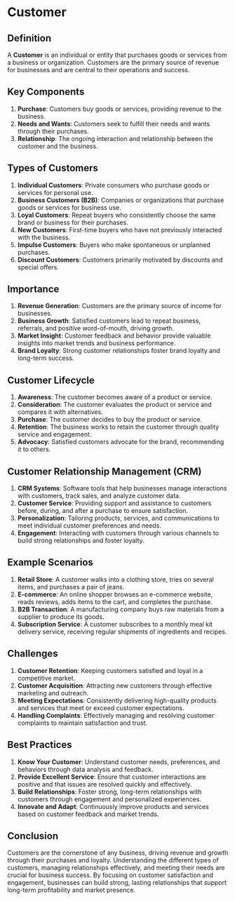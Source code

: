 # Customer

## Definition
A **Customer** is an individual or entity that purchases goods or services from a business or organization. Customers are the primary source of revenue for businesses and are central to their operations and success.

## Key Components
1. **Purchase**: Customers buy goods or services, providing revenue to the business.
2. **Needs and Wants**: Customers seek to fulfill their needs and wants through their purchases.
3. **Relationship**: The ongoing interaction and relationship between the customer and the business.

## Types of Customers
1. **Individual Customers**: Private consumers who purchase goods or services for personal use.
2. **Business Customers (B2B)**: Companies or organizations that purchase goods or services for business use.
3. **Loyal Customers**: Repeat buyers who consistently choose the same brand or business for their purchases.
4. **New Customers**: First-time buyers who have not previously interacted with the business.
5. **Impulse Customers**: Buyers who make spontaneous or unplanned purchases.
6. **Discount Customers**: Customers primarily motivated by discounts and special offers.

## Importance
1. **Revenue Generation**: Customers are the primary source of income for businesses.
2. **Business Growth**: Satisfied customers lead to repeat business, referrals, and positive word-of-mouth, driving growth.
3. **Market Insight**: Customer feedback and behavior provide valuable insights into market trends and business performance.
4. **Brand Loyalty**: Strong customer relationships foster brand loyalty and long-term success.

## Customer Lifecycle
1. **Awareness**: The customer becomes aware of a product or service.
2. **Consideration**: The customer evaluates the product or service and compares it with alternatives.
3. **Purchase**: The customer decides to buy the product or service.
4. **Retention**: The business works to retain the customer through quality service and engagement.
5. **Advocacy**: Satisfied customers advocate for the brand, recommending it to others.

## Customer Relationship Management (CRM)
1. **CRM Systems**: Software tools that help businesses manage interactions with customers, track sales, and analyze customer data.
2. **Customer Service**: Providing support and assistance to customers before, during, and after a purchase to ensure satisfaction.
3. **Personalization**: Tailoring products, services, and communications to meet individual customer preferences and needs.
4. **Engagement**: Interacting with customers through various channels to build strong relationships and foster loyalty.

## Example Scenarios
1. **Retail Store**: A customer walks into a clothing store, tries on several items, and purchases a pair of jeans.
2. **E-commerce**: An online shopper browses an e-commerce website, reads reviews, adds items to the cart, and completes the purchase.
3. **B2B Transaction**: A manufacturing company buys raw materials from a supplier to produce its goods.
4. **Subscription Service**: A customer subscribes to a monthly meal kit delivery service, receiving regular shipments of ingredients and recipes.

## Challenges
1. **Customer Retention**: Keeping customers satisfied and loyal in a competitive market.
2. **Customer Acquisition**: Attracting new customers through effective marketing and outreach.
3. **Meeting Expectations**: Consistently delivering high-quality products and services that meet or exceed customer expectations.
4. **Handling Complaints**: Effectively managing and resolving customer complaints to maintain satisfaction and trust.

## Best Practices
1. **Know Your Customer**: Understand customer needs, preferences, and behaviors through data analysis and feedback.
2. **Provide Excellent Service**: Ensure that customer interactions are positive and that issues are resolved quickly and effectively.
3. **Build Relationships**: Foster strong, long-term relationships with customers through engagement and personalized experiences.
4. **Innovate and Adapt**: Continuously improve products and services based on customer feedback and market trends.

## Conclusion
Customers are the cornerstone of any business, driving revenue and growth through their purchases and loyalty. Understanding the different types of customers, managing relationships effectively, and meeting their needs are crucial for business success. By focusing on customer satisfaction and engagement, businesses can build strong, lasting relationships that support long-term profitability and market presence.

